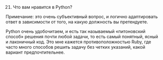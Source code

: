 21. Что вам нравится в Python?

Примечание: это очень субъективный вопрос, и логично адаптировать ответ в зависимости от того, на какую должность вы
претендуете.

Python очень удобочитаем, и есть так называемый «питоновский способ» решения почти любой задачи, то есть самый понятный,
ясный и лаконичный код.
Это мне кажется противоположностью Ruby, где часто много способов решить задачу без четких указаний, какой вариант
предпочтительнее.